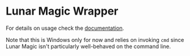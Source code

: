 # Lunar Magic Wrapper

For details on usage check the [documentation](https://docs.rs/lunar-magic-wrapper/latest/lunar_magic_wrapper/).

Note that this is Windows only for now and relies on invoking `cmd` since Lunar Magic isn't particularly well-behaved on the command line.
